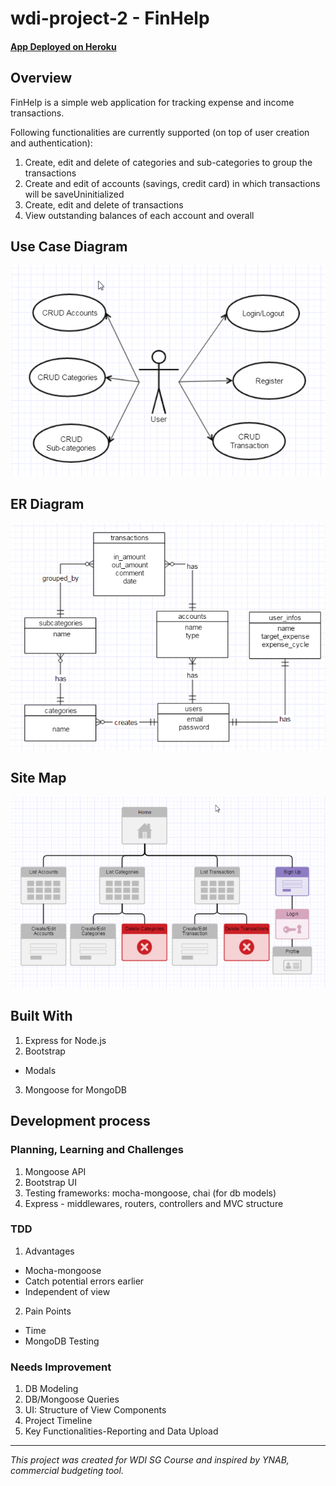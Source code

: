 # wdi-project-2 - FinHelp

#### [App Deployed on Heroku](https://finhelp.herokuapp.com/)

## Overview

FinHelp is a simple web application for tracking expense and income transactions.  

Following functionalities are currently supported (on top of user creation and authentication):

1. Create, edit and delete of categories and sub-categories to group the transactions
2. Create and edit of accounts (savings, credit card) in which transactions will be saveUninitialized
3. Create, edit and delete of transactions
4. View outstanding balances of each account and overall

## Use Case Diagram

![screenshot](images/readme/Use_Case.png "Use Case Diagram")

## ER Diagram

![screenshot](images/readme/ER_diagram.png "ER_Diagram")

## Site Map

![screenshot](images/readme/sitemap.png "Site Map")

## Built With
1. Express for Node.js
2. Bootstrap
  * Modals
3. Mongoose for MongoDB

## Development process

### Planning, Learning and Challenges

1. Mongoose API
2. Bootstrap UI
3. Testing frameworks: mocha-mongoose, chai (for db models)
4. Express - middlewares, routers, controllers and MVC structure

### TDD

1. Advantages
  - Mocha-mongoose
  - Catch potential errors earlier
  - Independent of view
2. Pain Points
  - Time
  - MongoDB Testing

### Needs Improvement

1. DB Modeling
2. DB/Mongoose Queries
3. UI: Structure of View Components
4. Project Timeline
5. Key Functionalities-Reporting and Data Upload

___

*This project was created for WDI SG Course and inspired by YNAB, commercial budgeting tool.*
